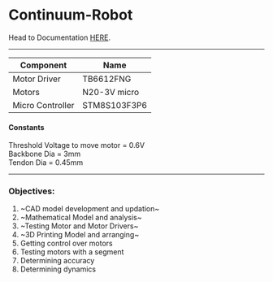 # Continuum-Robot
Head to Documentation [HERE](https://github.com/xD-prateek/Continuum-Robot/blob/main/Continuum%20Robotics.pdf).
___
| Component | Name |
| -- | -- |
|Motor Driver | TB6612FNG|  
|Motors | N20-3V micro|  
|Micro Controller | STM8S103F3P6|  

#### Constants
Threshold Voltage to move motor = 0.6V  
Backbone Dia = 3mm  
Tendon Dia = 0.45mm
___

### Objectives:
1. ~CAD model development and updation~
2.  ~Mathematical Model and analysis~
3. ~Testing Motor and Motor Drivers~
4. ~3D Printing Model and arranging~
5. Getting control over motors
6. Testing motors with a segment
7. Determining accuracy
8. Determining dynamics

